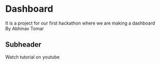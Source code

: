 # Dashboard
It is a project for our first hackathon where we are making a dashboard
<br>
By Abhinav Tomar
## Subheader
Watch tutorial on youtube

